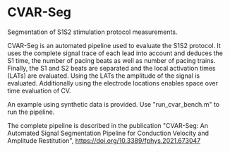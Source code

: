 # CVAR-Seg
Segmentation of S1S2 stimulation protocol measurements.

CVAR-Seg is an automated pipeline used to evaluate the S1S2 protocol. It uses the complete signal trace of each lead into account and deduces the S1 time, the number of pacing beats as well as number of pacing trains.
Finally, the S1 and S2 beats are separated and the local activation times (LATs) are evaluated.
Using the LATs the amplitude of the signal is evaluated. Additionally using the electrode locations enables space over time evaluation of CV.

An example using synthetic data is provided. Use "run_cvar_bench.m" to run the pipeline.

The complete pipeline is described in the publication "CVAR-Seg: An Automated Signal Segmentation Pipeline for Conduction Velocity and Amplitude Restitution", https://doi.org/10.3389/fphys.2021.673047

